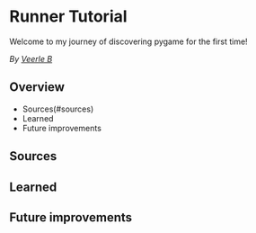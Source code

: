 # Runner Tutorial


Welcome to my journey of discovering pygame for the first time!

_By [Veerle B](https://github.com/VeerleIB)_

## Overview
- Sources(#sources)
- Learned
- Future improvements

## Sources

## Learned

## Future improvements

